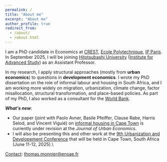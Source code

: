 ```yaml
---
permalink: /
title: "About me"
excerpt: "About me"
author_profile: true
redirect_from: 
  - /about/
  - /about.html
---
```


I am a PhD candidate in Economics at [CREST](https://crest.science/), [Ecole Polytechnique](https://www.polytechnique.edu/en), [IP Paris](https://www.ip-paris.fr/en). In September 2025, I will be joining [Hitotsubashi University](https://www.hit-u.ac.jp/eng/) ([Institute for Advanced Study](https://hias.hit-u.ac.jp/en/)) as an Assistant Professor.

In my research, I apply structural approaches (mostly from **urban economics**) to questions in **development economics**. I wrote my PhD dissertation on the role of informal labour and housing in South Africa, and I am working more widely on migration, urbanization, climate change, factor misallocation, structural transformation, and place-based policies. As part of my PhD, I also worked as a consultant for the [World Bank](https://www.worldbank.org/ext/en/home).

***What's new***:
- Our paper (joint with Paolo Avner, Basile Pfeiffer, Clause Rabe, Harris Selod, and Vincent Viguié) on [informal housing in Cape Town](https://tlmonnier.github.io/files/Pfeiffer_CoCT.pdf) is currently under revision at the *Journal of Urban Economics*.
- I will also be presenting this and other work at the [9th Urbanization and Developement Conference](https://www.worldbank.org/en/events/2025/06/11/9th-urbanization-and-development-conference) that will be held in Cape Town, South Africa (June 11-12, 2025).\

<ins>Contact</ins>: [thomas.monnier@ensae.fr](mailto:thomas.monnier@ensae.fr)
